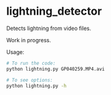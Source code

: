 # lightning_detector

Detects lightning from video files.

Work in progress.

Usage: 
```bash
# To run the code:
python lightning.py GP040259.MP4.avi

# To see options:
python lightning.py -h

```